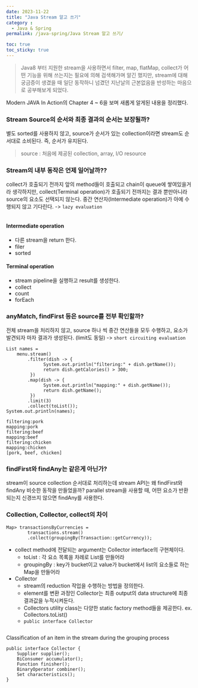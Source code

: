 ```yaml
---
date: 2023-11-22
title: "Java Stream 알고 쓰기"
category :
  - Java & Spring
permalink: /java-spring/Java Stream 알고 쓰기/

toc: true
toc_sticky: true
---
```


<blockquote>
<p>Java8 부터 지원한 stream을 사용하면서 filter, map, flatMap, collect가 어떤 기능을 위해 쓰는지는 필요에 의해 검색해가며 알긴 했지만, stream에 대해 궁금증이 생겼을 때 일단 동작하니 넘겼던 지난날의 근본없음을 반성하는 마음으로 공부해보게 되었다.</p>
</blockquote>
<p>Modern JAVA In Action의 Chapter 4 ~ 6을 보며 새롭게 알게된 내용을 정리했다.</p>
<h3 id="stream-source의-순서와-최종-결과의-순서는-보장될까">Stream Source의 순서와 최종 결과의 순서는 보장될까?</h3>
<p>별도 sorted를 사용하지 않고, source가 순서가 있는 collection이라면 stream도 순서대로 소비된다.
즉, 순서가 유지된다.</p>
<blockquote>
<p>source : 처음에 제공된 collection, array, I/O resource</p>
</blockquote>
<h3 id="stream의-내부-동작은-언제-일어날까">Stream의 내부 동작은 언제 일어날까??</h3>
<p>collect가 호출되기 전까지 앞의 method들이 호출되고 chain이 queue에 쌓여있을거라 생각하지만,
collect(Terminal operation)가 호출되기 전까지는 결과 뿐만아니라 source의 요소도 선택되지 않는다.
중간 연산자(Intermediate operation)가 아예 수행되지 않고 기다린다.
-> <code>lazy evaluation</code></p>
<p><img alt="" src="https://velog.velcdn.com/images/kny8092/post/877fba11-167e-4272-85e5-13b567efe402/image.png" /></p>
<h4 id="intermediate-operation">Intermediate operation</h4>
<ul>
<li>다른 stream을 return 한다.</li>
<li>filer</li>
<li>sorted</li>
</ul>
<h4 id="terminal-operation">Terminal operation</h4>
<ul>
<li>stream pipeline을 실행하고 result를 생성한다.</li>
<li>collect</li>
<li>count</li>
<li>forEach</li>
</ul>
<h3 id="anymatch-findfirst-등은-source를-전부-확인할까">anyMatch, findFirst 등은 source를 전부 확인할까?</h3>
<p>전체 stream을 처리하지 않고, source 하나 씩 중간 연산들을 모두 수행하고, 요소가 발견되자 마자 결과가 생성된다. (limit도 동일)
-> <code>short circuiting evaluation</code></p>
<pre><code class="language-java">List<String> names =
    menu.stream()
        .filter(dish -> {
              System.out.println("filtering:" + dish.getName());
              return dish.getCalories() > 300;
         })                                                  
        .map(dish -> {
              System.out.println("mapping:" + dish.getName());
              return dish.getName();
         })                                                   
        .limit(3)
        .collect(toList());
System.out.println(names);</code></pre>
<pre><code>filtering:pork
mapping:pork
filtering:beef
mapping:beef
filtering:chicken
mapping:chicken
[pork, beef, chicken]</code></pre><h3 id="findfirst와-findany는-같은게-아닌가">findFirst와 findAny는 같은게 아닌가?</h3>
<p>stream이 source collection 순서대로 처리하는데 stream API는 왜 findFirst와 findAny 비슷한 동작을 만들었을까?
parallel stream을 사용할 때, 어떤 요소가 반환되는지 신경쓰지 않으면 findAny를 사용한다.</p>
<h3 id="collection-collector-collect의-차이">Collection, Collector, collect의 차이</h3>
<pre><code class="language-java">Map<Currency, List<Transaction>> transactionsByCurrencies =
        transactions.stream()
        .collect(groupingBy(Transaction::getCurrency));</code></pre>
<ul>
<li>collect method에 전달되는 argument는 Collector interface의 구현체이다.<ul>
<li>toList : 각 요소 목록을 차례로 List를 만들어라</li>
<li>groupingBy : key가 bucket이고 value가 bucket에서 list의 요소들로 하는 Map을 만들어라</li>
</ul>
</li>
<li>Collector<ul>
<li>stream의 reduction 작업을 수행하는 방법을 정의한다.</li>
<li>element를 변환 과정인 Collector는 최종 output의 data structure에 최종 결과값을 누적시켜둔다.</li>
<li>Collectors utility class는 다양한 static factory method들을 제공한다. ex. Collectors.toList()</li>
<li><code>public interface Collector<T, A, R></code></li>
</ul>
</li>
</ul>
<p><img alt="" src="https://velog.velcdn.com/images/kny8092/post/44b54fbf-410b-4fd7-a524-7de65f47e9db/image.png" /></p>
<p>Classification of an item in the stream during the grouping process
<img alt="" src="https://velog.velcdn.com/images/kny8092/post/1f3534de-6266-467d-8f12-1e491e220a1f/image.png" /></p>
<pre><code class="language-java">public interface Collector<T, A, R> {
    Supplier<A> supplier();
    BiConsumer<A, T> accumulator();
    Function<A, R> finisher();
    BinaryOperator<A> combiner();
    Set<Characteristics> characteristics();
}</code></pre>